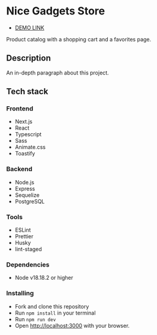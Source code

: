 # Nice Gadgets Store

- [DEMO LINK](https://nss-product-catalog-frontend.onrender.com)


Product catalog with a shopping cart and a favorites page.

## Description

An in-depth paragraph about this project.

## Tech stack

### Frontend
* Next.js
* React
* Typescript
* Sass
* Animate.css
* Toastify

### Backend
* Node.js
* Express
* Sequelize
* PostgreSQL

### Tools
* ESLint
* Prettier
* Husky
* lint-staged

### Dependencies
* Node v18.18.2 or higher

### Installing
* Fork and clone this repository
* Run `npm install` in your terminal
* Run `npm run dev`
* Open [http://localhost:3000](http://localhost:3000) with your browser.
